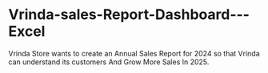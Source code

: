 # Vrinda-sales-Report-Dashboard---Excel
  Vrinda Store  wants to create an Annual Sales Report for 2024  so that Vrinda can understand its customers And Grow More Sales In 2025.
